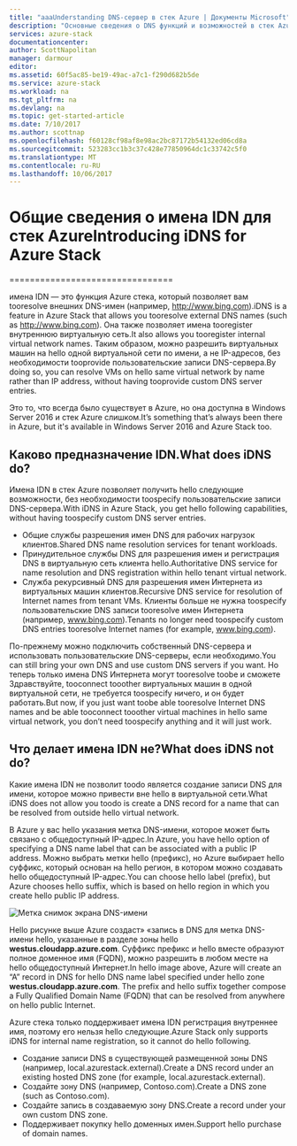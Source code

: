 ```yaml
---
title: "aaaUnderstanding DNS-сервер в стек Azure | Документы Microsoft"
description: "Основные сведения о DNS функций и возможностей в стек Azure"
services: azure-stack
documentationcenter: 
author: ScottNapolitan
manager: darmour
editor: 
ms.assetid: 60f5ac85-be19-49ac-a7c1-f290d682b5de
ms.service: azure-stack
ms.workload: na
ms.tgt_pltfrm: na
ms.devlang: na
ms.topic: get-started-article
ms.date: 7/10/2017
ms.author: scottnap
ms.openlocfilehash: f60128cf98af8e98ac2bc87172b54132ed06cd8a
ms.sourcegitcommit: 523283cc1b3c37c428e77850964dc1c33742c5f0
ms.translationtype: MT
ms.contentlocale: ru-RU
ms.lasthandoff: 10/06/2017
---
```

# <a name="introducing-idns-for-azure-stack"></a><span data-ttu-id="9ddc8-103">Общие сведения о имена IDN для стек Azure</span><span class="sxs-lookup"><span data-stu-id="9ddc8-103">Introducing iDNS for Azure Stack</span></span>
================================

<span data-ttu-id="9ddc8-104">имена IDN — это функция Azure стека, который позволяет вам tooresolve внешних DNS-имен (например, http://www.bing.com).</span><span class="sxs-lookup"><span data-stu-id="9ddc8-104">iDNS is a feature in Azure Stack that allows you tooresolve external DNS names (such as http://www.bing.com).</span></span>
<span data-ttu-id="9ddc8-105">Она также позволяет имена tooregister внутреннюю виртуальную сеть.</span><span class="sxs-lookup"><span data-stu-id="9ddc8-105">It also allows you tooregister internal virtual network names.</span></span> <span data-ttu-id="9ddc8-106">Таким образом, можно разрешить виртуальных машин на hello одной виртуальной сети по имени, а не IP-адресов, без необходимости tooprovide пользовательские записи DNS-сервера.</span><span class="sxs-lookup"><span data-stu-id="9ddc8-106">By doing so, you can resolve VMs on hello same virtual network by name rather than IP address, without having tooprovide custom DNS server entries.</span></span>

<span data-ttu-id="9ddc8-107">Это то, что всегда было существует в Azure, но она доступна в Windows Server 2016 и стек Azure слишком.</span><span class="sxs-lookup"><span data-stu-id="9ddc8-107">It’s something that’s always been there in Azure, but it's available in Windows Server 2016 and Azure Stack too.</span></span>

## <a name="what-does-idns-do"></a><span data-ttu-id="9ddc8-108">Каково предназначение IDN.</span><span class="sxs-lookup"><span data-stu-id="9ddc8-108">What does iDNS do?</span></span>
<span data-ttu-id="9ddc8-109">Имена IDN в стек Azure позволяет получить hello следующие возможности, без необходимости toospecify пользовательские записи DNS-сервера.</span><span class="sxs-lookup"><span data-stu-id="9ddc8-109">With iDNS in Azure Stack, you get hello following capabilities, without having toospecify custom DNS server entries.</span></span>

* <span data-ttu-id="9ddc8-110">Общие службы разрешения имен DNS для рабочих нагрузок клиентов.</span><span class="sxs-lookup"><span data-stu-id="9ddc8-110">Shared DNS name resolution services for tenant workloads.</span></span>
* <span data-ttu-id="9ddc8-111">Принудительное службы DNS для разрешения имен и регистрация DNS в виртуальную сеть клиента hello.</span><span class="sxs-lookup"><span data-stu-id="9ddc8-111">Authoritative DNS service for name resolution and DNS registration within hello tenant virtual network.</span></span>
* <span data-ttu-id="9ddc8-112">Служба рекурсивный DNS для разрешения имен Интернета из виртуальных машин клиентов.</span><span class="sxs-lookup"><span data-stu-id="9ddc8-112">Recursive DNS service for resolution of Internet names from tenant VMs.</span></span> <span data-ttu-id="9ddc8-113">Клиенты больше не нужна toospecify пользовательские DNS записи tooresolve имен Интернета (например, www.bing.com).</span><span class="sxs-lookup"><span data-stu-id="9ddc8-113">Tenants no longer need toospecify custom DNS entries tooresolve Internet names (for example, www.bing.com).</span></span>

<span data-ttu-id="9ddc8-114">По-прежнему можно подключить собственный DNS-сервера и использовать пользовательские DNS-серверы, если необходимо.</span><span class="sxs-lookup"><span data-stu-id="9ddc8-114">You can still bring your own DNS and use custom DNS servers if you want.</span></span> <span data-ttu-id="9ddc8-115">Но теперь только имена DNS Интернета могут tooresolve toobe и сможете Здравствуйте, tooconnect tooother виртуальных машин в одной виртуальной сети, не требуется toospecify ничего, и он будет работать.</span><span class="sxs-lookup"><span data-stu-id="9ddc8-115">But now, if you just want toobe able tooresolve Internet DNS names and be able tooconnect tooother virtual machines in hello same virtual network, you don’t need toospecify anything and it will just work.</span></span>

## <a name="what-does-idns-not-do"></a><span data-ttu-id="9ddc8-116">Что делает имена IDN не?</span><span class="sxs-lookup"><span data-stu-id="9ddc8-116">What does iDNS not do?</span></span>
<span data-ttu-id="9ddc8-117">Какие имена IDN не позволит toodo является создание записи DNS для имени, которое можно привести вне hello в виртуальной сети.</span><span class="sxs-lookup"><span data-stu-id="9ddc8-117">What iDNS does not allow you toodo is create a DNS record for a name that can be resolved from outside hello virtual network.</span></span>

<span data-ttu-id="9ddc8-118">В Azure у вас hello указания метка DNS-имени, которое может быть связано с общедоступный IP-адрес.</span><span class="sxs-lookup"><span data-stu-id="9ddc8-118">In Azure, you have hello option of specifying a DNS name label that can be associated with a public IP address.</span></span> <span data-ttu-id="9ddc8-119">Можно выбрать метки hello (префикс), но Azure выбирает hello суффикс, который основан на hello регион, в котором можно создавать hello общедоступный IP-адрес.</span><span class="sxs-lookup"><span data-stu-id="9ddc8-119">You can choose hello label (prefix), but Azure chooses hello suffix, which is based on hello region in which you create hello public IP address.</span></span>

![Метка снимок экрана DNS-имени](media/azure-stack-understanding-dns-in-tp2/image3.png)

<span data-ttu-id="9ddc8-121">Hello рисунке выше Azure создаст» «запись в DNS для метка DNS-имени hello, указанные в разделе зоны hello **westus.cloudapp.azure.com**. Суффикс префикс и hello вместе образуют полное доменное имя (FQDN), можно разрешить в любом месте на hello общедоступный Интернет.</span><span class="sxs-lookup"><span data-stu-id="9ddc8-121">In hello image above, Azure will create an “A” record in DNS for hello DNS name label specified under hello zone **westus.cloudapp.azure.com**. The prefix and hello suffix together compose a Fully Qualified Domain Name (FQDN) that can be resolved from anywhere on hello public Internet.</span></span>

<span data-ttu-id="9ddc8-122">Azure стека только поддерживает имена IDN регистрация внутреннее имя, поэтому его нельзя hello следующие.</span><span class="sxs-lookup"><span data-stu-id="9ddc8-122">Azure Stack only supports iDNS for internal name registration, so it cannot do hello following.</span></span>

* <span data-ttu-id="9ddc8-123">Создание записи DNS в существующей размещенной зоны DNS (например, local.azurestack.external).</span><span class="sxs-lookup"><span data-stu-id="9ddc8-123">Create a DNS record under an existing hosted DNS zone (for example, local.azurestack.external).</span></span>
* <span data-ttu-id="9ddc8-124">Создайте зону DNS (например, Contoso.com).</span><span class="sxs-lookup"><span data-stu-id="9ddc8-124">Create a DNS zone (such as Contoso.com).</span></span>
* <span data-ttu-id="9ddc8-125">Создайте запись в создаваемую зону DNS.</span><span class="sxs-lookup"><span data-stu-id="9ddc8-125">Create a record under your own custom DNS zone.</span></span>
* <span data-ttu-id="9ddc8-126">Поддерживает покупку hello доменных имен.</span><span class="sxs-lookup"><span data-stu-id="9ddc8-126">Support hello purchase of domain names.</span></span>

